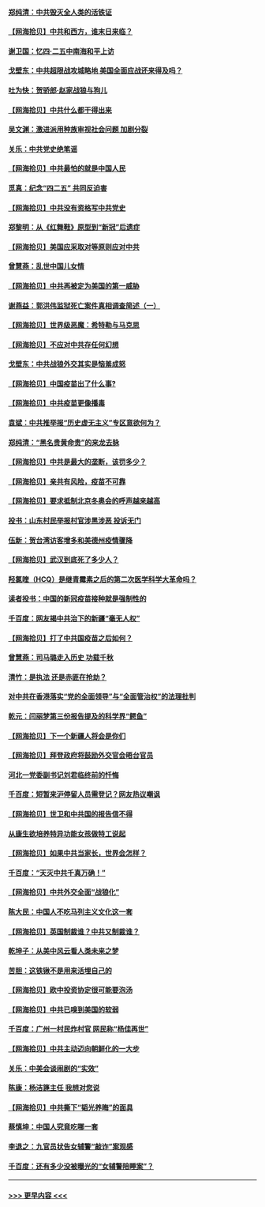 #### [郑纯清：中共毁灭全人类的活铁证](../pages/nsc993/n12903785.md?t=04252202) 
#### [【网海拾贝】中共和西方，谁末日来临？](../pages/nsc993/n12903482.md?t=04252202) 
#### [谢卫国：忆四‧二五中南海和平上访](../pages/nsc993/n12902192.md?t=04252202) 
#### [戈壁东：中共超限战攻城略地 美国全面应战还来得及吗？](../pages/nsc993/n12902297.md?t=04252202) 
#### [吐为快：贺骄郎‧赵家战狼与狗儿](../pages/nsc993/n12902280.md?t=04252202) 
#### [【网海拾贝】中共什么都干得出来](../pages/nsc993/n12897500.md?t=04252202) 
#### [吴文渊：激进派用种族审视社会问题 加剧分裂](../pages/nsc993/n12893881.md?t=04252202) 
#### [关乐：中共党史绝笔谣](../pages/nsc993/n12897270.md?t=04252202) 
#### [【网海拾贝】中共最怕的就是中国人民](../pages/nsc993/n12894705.md?t=04252202) 
#### [觅真：纪念“四二五” 共同反迫害](../pages/nsc993/n12894553.md?t=04252202) 
#### [【网海拾贝】中共没有资格写中共党史](../pages/nsc993/n12892231.md?t=04252202) 
#### [郑黎明：从《红舞鞋》原型到“新冠”后遗症](../pages/nsc993/n12890469.md?t=04252202) 
#### [【网海拾贝】美国应采取对等原则应对中共](../pages/nsc993/n12889176.md?t=04252202) 
#### [曾慧燕：乱世中国儿女情](../pages/nsc993/n12887931.md?t=04252202) 
#### [【网海拾贝】中共再被定为美国的第一威胁](../pages/nsc993/n12887580.md?t=04252202) 
#### [谢燕益：郭洪伟监狱死亡案件真相调查简述（一）](../pages/nsc993/n12885648.md?t=04252202) 
#### [【网海拾贝】世界级恶魔：希特勒与马克思](../pages/nsc993/n12884062.md?t=04252202) 
#### [【网海拾贝】不应对中共存任何幻想](../pages/nsc993/n12881460.md?t=04252202) 
#### [戈壁东：中共战狼外交其实是恼羞成怒](../pages/nsc993/n12880392.md?t=04252202) 
#### [【网海拾贝】中国疫苗出了什么事?](../pages/nsc993/n12879124.md?t=04252202) 
#### [【网海拾贝】中共疫苗更像播毒](../pages/nsc993/n12876631.md?t=04252202) 
#### [袁斌：中共推举报“历史虚无主义”专区意欲何为？](../pages/nsc993/n12876530.md?t=04252202) 
#### [郑纯清：“黑名贵黄命贵”的来龙去脉](../pages/nsc993/n12875589.md?t=04252202) 
#### [【网海拾贝】中共是最大的垄断，该罚多少？](../pages/nsc993/n12874006.md?t=04252202) 
#### [【网海拾贝】亲共有风险，疫苗不可靠](../pages/nsc993/n12872224.md?t=04252202) 
#### [【网海拾贝】要求抵制北京冬奥会的呼声越来越高](../pages/nsc993/n12868962.md?t=04252202) 
#### [投书：山东村民举报村官涉黑涉恶 投诉无门](../pages/nsc993/n12869726.md?t=04252202) 
#### [伍新：贺台湾访客增多和美德州疫情骤降](../pages/nsc993/n12865651.md?t=04252202) 
#### [【网海拾贝】武汉到底死了多少人？](../pages/nsc993/n12863707.md?t=04252202) 
#### [羟氯喹（HCQ）是继青霉素之后的第二次医学科学大革命吗？](../pages/nsc993/n12638564.md?t=04252202) 
#### [读者投书：中国的新冠疫苗接种就是强制性的](../pages/nsc993/n12859932.md?t=04252202) 
#### [千百度：网友揭中共治下的新疆“毫无人权”](../pages/nsc993/n12858385.md?t=04252202) 
#### [【网海拾贝】打了中共国疫苗之后如何？](../pages/nsc993/n12857866.md?t=04252202) 
#### [曾慧燕：司马璐走入历史 功载千秋](../pages/nsc993/n12856996.md?t=04252202) 
#### [清竹：是执法 还是赤匪在抢劫？](../pages/nsc993/n12856952.md?t=04252202) 
#### [对中共在香港落实“党的全面领导”与“全面管治权”的法理批判](../pages/nsc993/n12856929.md?t=04252202) 
#### [乾元：闫丽梦第三份报告提及的科学界“鳄鱼”](../pages/nsc993/n12855985.md?t=04252202) 
#### [【网海拾贝】下一个新疆人将会是你们](../pages/nsc993/n12855864.md?t=04252202) 
#### [【网海拾贝】拜登政府将鼓励外交官会晤台官员](../pages/nsc993/n12853615.md?t=04252202) 
#### [河北一党委副书记刘君临终前的忏悔](../pages/nsc993/n12849420.md?t=04252202) 
#### [千百度：短暂来沪停留人员需登记？网友热议嘲讽](../pages/nsc993/n12853497.md?t=04252202) 
#### [【网海拾贝】世卫和中共国的报告信不得](../pages/nsc993/n12850902.md?t=04252202) 
#### [从康生欲培养特异功能女孩做特工说起](../pages/nsc993/n12849289.md?t=04252202) 
#### [【网海拾贝】如果中共当家长，世界会怎样？](../pages/nsc993/n12848436.md?t=04252202) 
#### [千百度：“天灭中共千真万确！”](../pages/nsc993/n12845659.md?t=04252202) 
#### [【网海拾贝】中共外交全面“战狼化”](../pages/nsc993/n12845607.md?t=04252202) 
#### [陈大民：中国人不吃马列主义文化这一套](../pages/nsc993/n12842496.md?t=04252202) 
#### [【网海拾贝】英国制裁谁？中共又制裁谁？](../pages/nsc993/n12840909.md?t=04252202) 
#### [乾坤子：从美中风云看人类未来之梦](../pages/nsc993/n12840590.md?t=04252202) 
#### [苦胆：这铁锹不是用来活埋自己的](../pages/nsc993/n12839512.md?t=04252202) 
#### [【网海拾贝】欧中投资协定很可能要泡汤](../pages/nsc993/n12835122.md?t=04252202) 
#### [【网海拾贝】中共已嗅到美国的软弱](../pages/nsc993/n12832411.md?t=04252202) 
#### [千百度：广州一村民炸村官 网民称“杨佳再世”](../pages/nsc993/n12832380.md?t=04252202) 
#### [【网海拾贝】中共主动迈向朝鲜化的一大步](../pages/nsc993/n12829887.md?t=04252202) 
#### [关乐：中美会谈闹剧的“实效”](../pages/nsc993/n12826698.md?t=04252202) 
#### [陈康：杨洁篪主任  我想对您说](../pages/nsc993/n12826609.md?t=04252202) 
#### [【网海拾贝】中共撕下“韬光养晦”的面具](../pages/nsc993/n12826459.md?t=04252202) 
#### [蔡慎坤：中国人究竟吃哪一套](../pages/nsc993/n12826010.md?t=04252202) 
#### [李退之：九官员状告女辅警“敲诈”案观感](../pages/nsc993/n12823984.md?t=04252202) 
#### [千百度：还有多少没被曝光的“女辅警陪睡案”？](../pages/nsc993/n12822136.md?t=04252202) 

----
#### [ >>> 更早内容 <<< ](../indexes/nsc993-earlier.md)
